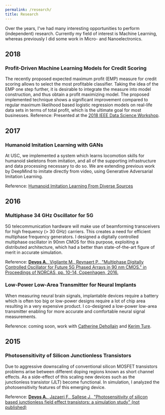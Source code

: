 ```yaml
---
permalink: /research/
title: Research
---
```

Over the years, I've had many interesting opportunities to perform (independent) research. Currently my field of interest is Machine Learning, whereas previously I did some work in Micro- and Nanoelectronics.

## 2018
### Profit-Driven Machine Learning Models for Credit Scoring
The recently proposed expected maximum profit (EMP) measure for credit scoring allows to select the most profitable
classifier. Taking the idea of the EMP one step further, it is desirable to integrate the measure into model construction, and thus obtain a profit maximizing model. The proposed implemented technique shows a significant improvement compared to regular maximum likelihood based logistic regression models on real-life data sets in terms of total profit, which is the ultimate goal for most businesses.
Reference: Presented at the [2018 IEEE Data Science Workshop](https://2018.ieeedatascience.org/).

## 2017
### Humanoid Imitation Learning with GANs
At USC, we implemented a system which learns locomotion skills for humanoid skeletons from imitation, and all of the supporting infrastructure and data processing necessary to do so. We are extending previous work by DeepMind to imitate directly from video, using Generative Adversarial Imitation Learning.

Reference: [Humanoid Imitation Learning From Diverse Sources](https://arnoutdevos.github.io/Humanoid-Imitation-Learning-from-Diverse-Sources/)

## 2016
### Multiphase 34 GHz Oscillator for 5G
5G telecommunication hardware will make use of beamforming transceivers for high frequency (> 30 GHz) carriers. This creates a need for efficient multiphase frequency generators. I designed a digitally controlled multiphase oscillator in 90nm CMOS for this purpose, exploiting a distributed architecture, which had a better than state-of-the-art figure of merit in accurate simulation.

Reference: [**Devos A.**, Vigilante M., Reynaert P., "Multiphase Digitally Controlled Oscillator for Future 5G Phased Arrays in 90 nm CMOS." in Proceedings of NORCAS, pp. 10-14, Copenhagen, 2016.](http://ieeexplore.ieee.org/document/7792882/)

### Low-Power Low-Area Transmitter for Neural Implants
When measuring neural brain signals, implantable devices require a battery which is often too big or low-power designs require a lot of chip area resulting in a very expensive product. I co-designed a low-power low-area transmitter enabling for more accurate and comfortable neural signal measurements.

Reference: coming soon, work with [Catherine Dehollain](https://people.epfl.ch/cgi-bin/people?id=107331&op=bio&lang=en&cvlang=en) and [Kerim Ture](https://people.epfl.ch/cgi-bin/people?id=222513&op=publications&lang=en&cvlang=en).
## 2015
### Photosensitivity of Silicon Junctionless Transistors
Due to aggressive downscaling of conventional silicon MOSFET transistors problems arise between different doping regions known as short channel effects. As a side-effect of this scaling new devices such as the junctionless transistor (JLT) become functional. In simulation, I analyzed the photosensitivity features of this emerging device.

Reference: [**Devos A.**, Jazaeri F., Sallese J., "Photosensitivity of silicon based junctionless field
effect transistors: a simulation study" (not published)](https://arnoutdevos.github.io/assets/pdf/JLT_EPFL_ArnoutDevos.pdf)